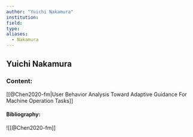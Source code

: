 ```yaml
---
author: "Yuichi Nakamura"
institution:
field:
type:
aliases:
  - Nakamura
---
```


## Yuichi Nakamura

### Content:
[[@Chen2020-fm|User Behavior Analysis Toward Adaptive Guidance For Machine Operation Tasks]]

#### Bibliography:

![[@Chen2020-fm]]